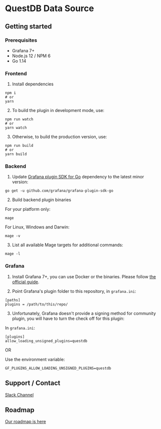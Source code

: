 # QuestDB Data Source

## Getting started

### Prerequisites

- Grafana 7+
- Node.js 12 / NPM 6
- Go 1.14

### Frontend

1. Install dependencies

```shell
npm i
# or
yarn
```

2. To build the plugin in development mode, use:

```shell
npm run watch
# or
yarn watch
```

3. Otherwise, to build the production version, use:

```shell
npm run build
# or
yarn build
```

### Backend

1. Update
   [Grafana plugin SDK for Go](https://grafana.com/docs/grafana/latest/developers/plugins/backend/grafana-plugin-sdk-for-go/)
   dependency to the latest minor version:

```shell
go get -u github.com/grafana/grafana-plugin-sdk-go
```

2. Build backend plugin binaries

For your platform only:

```shell
mage
```

For Linux, Windows and Darwin:

```shell
mage -v
```

3. List all available Mage targets for additional commands:

```shell
mage -l
```

### Grafana

1. Install Grafana 7+, you can use Docker or the binaries. Please follow
   [the official guide](https://grafana.com/docs/grafana/latest/~).

2. Point Grafana's plugin folder to this repository, in `grafana.ini`:

```
[paths]
plugins = /path/to/this/repo/
```

3. Unfortunately, Grafana doesn't provide a signing method for community plugin, you will have to turn the check off for
   this plugin:

In `grafana.ini`:

```
[plugins]
allow_loading_unsigned_plugins=questdb
```

OR

Use the environment variable:

```
GF_PLUGINS_ALLOW_LOADING_UNSIGNED_PLUGINS=questdb
```

## Support / Contact

[Slack Channel](https://slack.questdb.io)

## Roadmap

[Our roadmap is here](https://github.com/questdb/questdb/projects/3)
